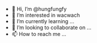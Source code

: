 - 👋 Hi, I’m @hungfungfy
- 👀 I’m interested in wacwach
- 🌱 I’m currently learning ...
- 💞️ I’m looking to collaborate on ...
- 📫 How to reach me ...

<!---
hungfungfy/hungfungfy is a ✨ special ✨ repository because its `README.md` (this file) appears on your GitHub profile.
You can click the Preview link to take a look at your changes.
--->
